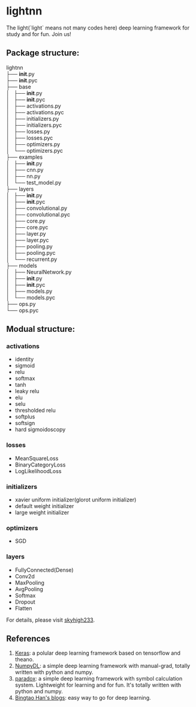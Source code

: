 # lightnn
The light(\`light\` means not many codes here) deep learning framework for study and for fun. Join us!

## Package structure:

lightnn  
├── __init__.py  
├── __init__.pyc  
├── base  
│   ├── __init__.py  
│   ├── __init__.pyc  
│   ├── activations.py  
│   ├── activations.pyc  
│   ├── initializers.py  
│   ├── initializers.pyc  
│   ├── losses.py  
│   ├── losses.pyc  
│   ├── optimizers.py  
│   └── optimizers.pyc  
├── examples  
│   ├── __init__.py  
│   ├── cnn.py  
│   ├── nn.py  
│   └── test_model.py  
├── layers  
│   ├── __init__.py  
│   ├── __init__.pyc  
│   ├── convolutional.py  
│   ├── convolutional.pyc  
│   ├── core.py  
│   ├── core.pyc  
│   ├── layer.py  
│   ├── layer.pyc  
│   ├── pooling.py  
│   ├── pooling.pyc  
│   └── recurrent.py  
├── models  
│   ├── NeuralNetwork.py  
│   ├── __init__.py  
│   ├── __init__.pyc  
│   ├── models.py  
│   └── models.pyc  
├── ops.py  
└── ops.pyc  

## Modual structure:

### activations

* identity
* sigmoid
* relu
* softmax
* tanh
* leaky relu
* elu
* selu
* thresholded relu
* softplus
* softsign
* hard sigmoidoscopy

### losses

* MeanSquareLoss
* BinaryCategoryLoss
* LogLikelihoodLoss

### initializers

* xavier uniform initializer(glorot uniform initializer)
* default weight initializer
* large weight initializer

### optimizers

* SGD

### layers

* FullyConnected(Dense)
* Conv2d
* MaxPooling
* AvgPooling
* Softmax
* Dropout
* Flatten



For details, please visit [skyhigh233](http://skyhigh233.com).

## References
1. [Keras](https://github.com/fchollet/keras): a polular deep learning framework based on tensorflow and theano.
2. [NumpyDL](https://github.com/oujago/NumpyDL): a simple deep learning framework with manual-grad, totally written with python and numpy.
3. [paradox](https://github.com/ictxiangxin/paradox): a simple deep learning framework with symbol calculation system. Lightweight for learning and for fun. It's totally written with python and numpy.
4. [Bingtao Han's blogs](https://zybuluo.com/hanbingtao/): easy way to go for deep learning.

